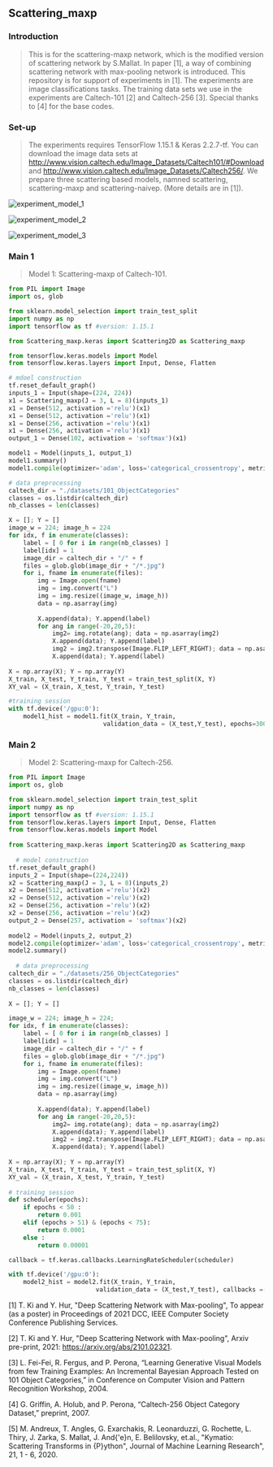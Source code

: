 ## Scattering_maxp

### Introduction
> This is for the scattering-maxp network, which is the modified version of scattering network by S.Mallat. In paper [1], a way of combining scattering network with max-pooling network is introduced. This repository is for support of experiments in [1]. The experiments are image classifications tasks. The training data sets we use in the experiments are Caltech-101 [2] and Caltech-256 [3]. Special thanks to [4] for the base codes.


### Set-up 
> The experiments requires TensorFlow 1.15.1 & Keras 2.2.7-tf. You can download the image data sets at http://www.vision.caltech.edu/Image_Datasets/Caltech101/#Download
and http://www.vision.caltech.edu/Image_Datasets/Caltech256/. We prepare three scattering based models, namned scattering, scattering-maxp and scattering-naivep. (More details are in [1]).

![experiment_model_1](https://user-images.githubusercontent.com/55676509/100437400-0802a580-30e4-11eb-821d-e6fd223821a9.png)

![experiment_model_2](https://user-images.githubusercontent.com/55676509/100437431-1650c180-30e4-11eb-8a1a-a4957d9ba7bc.png)

![experiment_model_3](https://user-images.githubusercontent.com/55676509/100437445-19e44880-30e4-11eb-9fb0-4ae145a6cbd8.png)




### Main 1
> Model 1: Scattering-maxp of Caltech-101.

```python
from PIL import Image
import os, glob

from sklearn.model_selection import train_test_split
import numpy as np
import tensorflow as tf #version: 1.15.1

from Scattering_maxp.keras import Scattering2D as Scattering_maxp

from tensorflow.keras.models import Model
from tensorflow.keras.layers import Input, Dense, Flatten

# mdoel construction
tf.reset_default_graph()
inputs_1 = Input(shape=(224, 224))
x1 = Scattering_maxp(J = 3, L = 8)(inputs_1)
x1 = Dense(512, activation ='relu')(x1)
x1 = Dense(512, activation ='relu')(x1)
x1 = Dense(256, activation ='relu')(x1)
x1 = Dense(256, activation ='relu')(x1)
output_1 = Dense(102, activation = 'softmax')(x1)

model1 = Model(inputs_1, output_1)
model1.summary()
model1.compile(optimizer='adam', loss='categorical_crossentropy', metrics=['accuracy'])

# data preprocessing
caltech_dir = "./datasets/101_ObjectCategories"
classes = os.listdir(caltech_dir)
nb_classes = len(classes)

X = []; Y = []
image_w = 224; image_h = 224
for idx, f in enumerate(classes):
    label = [ 0 for i in range(nb_classes) ]
    label[idx] = 1
    image_dir = caltech_dir + "/" + f
    files = glob.glob(image_dir + "/*.jpg")
    for i, fname in enumerate(files):
        img = Image.open(fname)
        img = img.convert("L")
        img = img.resize((image_w, image_h))        
        data = np.asarray(img)
        
        X.append(data); Y.append(label)
        for ang in range(-20,20,5):
            img2= img.rotate(ang); data = np.asarray(img2)
            X.append(data); Y.append(label)
            img2 = img2.transpose(Image.FLIP_LEFT_RIGHT); data = np.asarray(img2)
            X.append(data); Y.append(label)
            
X = np.array(X); Y = np.array(Y)
X_train, X_test, Y_train, Y_test = train_test_split(X, Y)
XY_val = (X_train, X_test, Y_train, Y_test)

#training session
with tf.device('/gpu:0'):
    model1_hist = model1.fit(X_train, Y_train, 
                          validation_data = (X_test,Y_test), epochs=300, batch_size=256)

```




### Main 2
> Model 2: Scattering-maxp for Caltech-256.


```python
from PIL import Image
import os, glob

from sklearn.model_selection import train_test_split
import numpy as np
import tensorflow as tf #version: 1.15.1
from tensorflow.keras.layers import Input, Dense, Flatten 
from tensorflow.keras.models import Model
  
from Scattering_maxp.keras import Scattering2D as Scattering_maxp
  
  # model construction
tf.reset_default_graph()
inputs_2 = Input(shape=(224,224))
x2 = Scattering_maxp(J = 3, L = 8)(inputs_2)
x2 = Dense(512, activation ='relu')(x2)
x2 = Dense(512, activation ='relu')(x2)
x2 = Dense(256, activation ='relu')(x2)
x2 = Dense(256, activation ='relu')(x2)
output_2 = Dense(257, activation = 'softmax')(x2)
  
model2 = Model(inputs_2, output_2)
model2.compile(optimizer='adam', loss='categorical_crossentropy', metrics=['accuracy'])
model2.summary()
 
  # data preprocessing
caltech_dir = "./datasets/256_ObjectCategories"
classes = os.listdir(caltech_dir)
nb_classes = len(classes)
  
X = []; Y = []

image_w = 224; image_h = 224;
for idx, f in enumerate(classes):
    label = [ 0 for i in range(nb_classes) ]
    label[idx] = 1
    image_dir = caltech_dir + "/" + f
    files = glob.glob(image_dir + "/*.jpg")
    for i, fname in enumerate(files):
        img = Image.open(fname)
        img = img.convert("L")
        img = img.resize((image_w, image_h))        
        data = np.asarray(img)
        
        X.append(data); Y.append(label)
        for ang in range(-20,20,5):
            img2= img.rotate(ang); data = np.asarray(img2)
            X.append(data); Y.append(label)
            img2 = img2.transpose(Image.FLIP_LEFT_RIGHT); data = np.asarray(img2)
            X.append(data); Y.append(label)
            
X = np.array(X); Y = np.array(Y)
X_train, X_test, Y_train, Y_test = train_test_split(X, Y)
XY_val = (X_train, X_test, Y_train, Y_test)
    
# training session
def scheduler(epochs):
    if epochs < 50 :
        return 0.001
    elif (epochs > 51) & (epochs < 75):
        return 0.0001
    else :
        return 0.00001

callback = tf.keras.callbacks.LearningRateScheduler(scheduler)

with tf.device('/gpu:0'):
    model2_hist = model2.fit(X_train, Y_train, 
                        validation_data = (X_test,Y_test), callbacks =[callback], epochs=200, batch_size=256)
```



[1] T. Ki and Y. Hur, "Deep Scattering Network with Max-pooling", To appear (as a poster) in Proceedings of 2021 DCC, IEEE Computer Society Conference Publishing Services.

[2] T. Ki and Y. Hur, "Deep Scattering Network with Max-pooling", Arxiv pre-print, 2021: https://arxiv.org/abs/2101.02321.

[3] L. Fei-Fei, R. Fergus, and P. Perona, “Learning Generative Visual Models from few
Training Examples: An Incremental Bayesian Approach Tested on 101 Object Categories,”
in Conference on Computer Vision and Pattern Recognition Workshop, 2004.

[4] G. Griffin, A. Holub, and P. Perona, “Caltech-256 Object Category Dataset,” preprint,
2007.

[5] M. Andreux, T. Angles, G. Exarchakis, R. Leonarduzzi, G. Rochette, L. Thiry, J. Zarka, S. Mallat, J. And{\'e}n, E. Belilovsky, et.al., "Kymatio: Scattering Transforms in {P}ython", Journal of Machine Learning Research", 21, 1 - 6, 2020.
